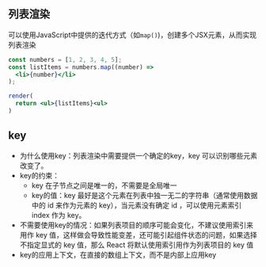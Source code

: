 
## 列表渲染
可以使用JavaScript中提供的迭代方式（如`map()`)，创建多个JSX元素，从而实现列表渲染

```jsx
const numbers = [1, 2, 3, 4, 5];
const listItems = numbers.map((number) =>
  <li>{number}</li>
);

render(
  return <ul>{listItems}<ul>
)
```

## key
* 为什么使用key：列表渲染中需要提供一个确定的key，key 可以识别哪些元素改变了。
* key的约束：
  * key 在子节点之间是唯一的，不需要是全局唯一
  * key的值：key 最好是这个元素在列表中独一无二的字符串（通常使用数据中的 id 来作为元素的 key），当元素没有确定 id ，可以使用元素索引 index 作为 key。
* 不需要使用key的情况：如果列表项目的顺序可能会变化，不建议使用索引来用作 key 值，这样做会导致性能变差，还可能引起组件状态的问题，如果选择不指定显式的 key 值，那么 React 将默认使用索引用作为列表项目的 key 值
* key的应用上下文，在直接的数组上下文，而不是内部上应用key